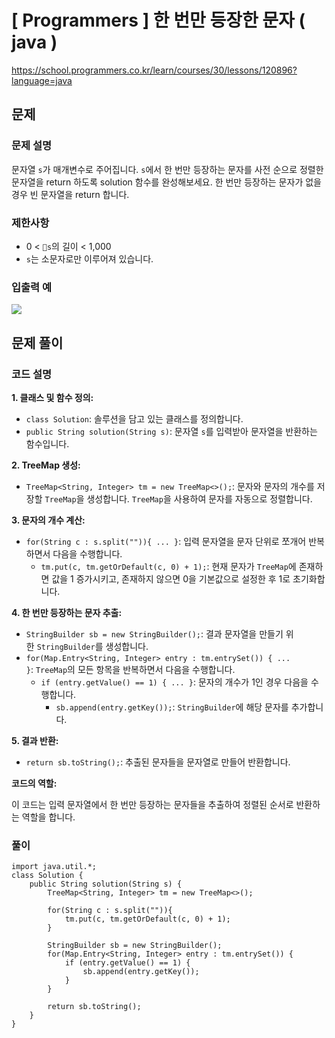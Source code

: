 # [ Programmers ] 한 번만 등장한 문자 ( java )

https://school.programmers.co.kr/learn/courses/30/lessons/120896?language=java
## 문제 
### 문제 설명
문자열 `s`가 매개변수로 주어집니다. `s`에서 한 번만 등장하는 문자를 사전 순으로 정렬한 문자열을 return 하도록 solution 함수를 완성해보세요. 한 번만 등장하는 문자가 없을 경우 빈 문자열을 return 합니다.

### 제한사항
- 0 < `s`의 길이 < 1,000
- `s`는 소문자로만 이루어져 있습니다.

### 입출력 예
  ![](https://i.imgur.com/r0UaVMc.png)






## 문제 풀이
### 코드 설명
**1. 클래스 및 함수 정의:**

- `class Solution`: 솔루션을 담고 있는 클래스를 정의합니다.
- `public String solution(String s)`: 문자열 `s`를 입력받아 문자열을 반환하는 함수입니다.

**2. TreeMap 생성:**

- `TreeMap<String, Integer> tm = new TreeMap<>();`: 문자와 문자의 개수를 저장할 `TreeMap`을 생성합니다. `TreeMap`을 사용하여 문자를 자동으로 정렬합니다.

**3. 문자의 개수 계산:**

- `for(String c : s.split("")){ ... }`: 입력 문자열을 문자 단위로 쪼개어 반복하면서 다음을 수행합니다.
    - `tm.put(c, tm.getOrDefault(c, 0) + 1);`: 현재 문자가 `TreeMap`에 존재하면 값을 1 증가시키고, 존재하지 않으면 0을 기본값으로 설정한 후 1로 초기화합니다.

**4. 한 번만 등장하는 문자 추출:**

- `StringBuilder sb = new StringBuilder();`: 결과 문자열을 만들기 위한 `StringBuilder`를 생성합니다.
- `for(Map.Entry<String, Integer> entry : tm.entrySet()) { ... }`: `TreeMap`의 모든 항목을 반복하면서 다음을 수행합니다.
    - `if (entry.getValue() == 1) { ... }`: 문자의 개수가 1인 경우 다음을 수행합니다.
        - `sb.append(entry.getKey());`: `StringBuilder`에 해당 문자를 추가합니다.

**5. 결과 반환:**

- `return sb.toString();`: 추출된 문자들을 문자열로 만들어 반환합니다.

**코드의 역할:**

이 코드는 입력 문자열에서 한 번만 등장하는 문자들을 추출하여 정렬된 순서로 반환하는 역할을 합니다.

### 풀이
```
import java.util.*;
class Solution {
    public String solution(String s) {
        TreeMap<String, Integer> tm = new TreeMap<>();

        for(String c : s.split("")){
            tm.put(c, tm.getOrDefault(c, 0) + 1);
        }

        StringBuilder sb = new StringBuilder();
        for(Map.Entry<String, Integer> entry : tm.entrySet()) {
            if (entry.getValue() == 1) {
                sb.append(entry.getKey());
            }
        }
        
        return sb.toString();
    }
}
```
















